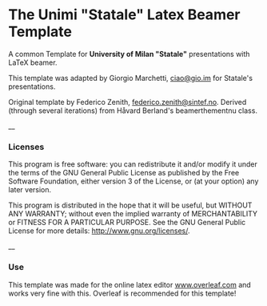 # The Unimi "Statale" Latex Beamer Template
A common Template for **University of Milan "Statale"** presentations with LaTeX beamer.

This template was adapted by Giorgio Marchetti, ciao@gio.im for Statale's presentations.
 
Original template by Federico Zenith, federico.zenith@sintef.no. Derived (through several iterations) from Håvard Berland's beamerthementnu class.

__

### Licenses
This program is free software: you can redistribute it and/or modify it under the terms of the GNU General Public License as published by the Free Software Foundation, either version 3 of the License, or (at your option) any later version.

This program is distributed in the hope that it will be useful, but WITHOUT ANY WARRANTY; without even the implied warranty of MERCHANTABILITY or FITNESS FOR A PARTICULAR PURPOSE. See the GNU General Public License for more details: <http://www.gnu.org/licenses/>.

__

### Use
This template was made for the online latex editor www.overleaf.com and works very fine with this. Overleaf is recommended for this template!
